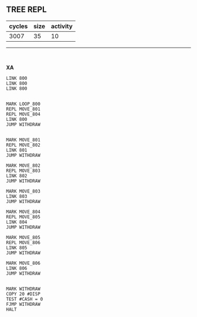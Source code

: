 ## TREE REPL

| cycles | size | activity |
| ------ | ---- | -------- |
| 3007 | 35 | 10 |
<hr>
<br>

**XA**

```
LINK 800
LINK 800
LINK 800


MARK LOOP_800
REPL MOVE_801
REPL MOVE_804
LINK 800
JUMP WITHDRAW


MARK MOVE_801
REPL MOVE_802
LINK 801
JUMP WITHDRAW

MARK MOVE_802
REPL MOVE_803
LINK 802
JUMP WITHDRAW

MARK MOVE_803
LINK 803
JUMP WITHDRAW

MARK MOVE_804
REPL MOVE_805
LINK 804
JUMP WITHDRAW

MARK MOVE_805
REPL MOVE_806
LINK 805
JUMP WITHDRAW

MARK MOVE_806
LINK 806
JUMP WITHDRAW


MARK WITHDRAW
COPY 20 #DISP
TEST #CASH = 0
FJMP WITHDRAW
HALT
```
